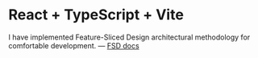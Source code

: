# React + TypeScript + Vite

I have implemented Feature-Sliced Design architectural methodology for comfortable development.
— [FSD docs](https://feature-sliced.design/ru/docs/get-started/overview)
